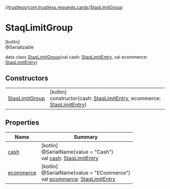 //[trustless](../../../index.md)/[com.trustless.requests.cards](../index.md)/[StaqLimitGroup](index.md)

# StaqLimitGroup

[kotlin]\
@Serializable

data class [StaqLimitGroup](index.md)(val cash: [StaqLimitEntry](../-staq-limit-entry/index.md), val ecommerce: [StaqLimitEntry](../-staq-limit-entry/index.md))

## Constructors

| | |
|---|---|
| [StaqLimitGroup](-staq-limit-group.md) | [kotlin]<br>constructor(cash: [StaqLimitEntry](../-staq-limit-entry/index.md), ecommerce: [StaqLimitEntry](../-staq-limit-entry/index.md)) |

## Properties

| Name | Summary |
|---|---|
| [cash](cash.md) | [kotlin]<br>@SerialName(value = &quot;Cash&quot;)<br>val [cash](cash.md): [StaqLimitEntry](../-staq-limit-entry/index.md) |
| [ecommerce](ecommerce.md) | [kotlin]<br>@SerialName(value = &quot;ECommerce&quot;)<br>val [ecommerce](ecommerce.md): [StaqLimitEntry](../-staq-limit-entry/index.md) |
